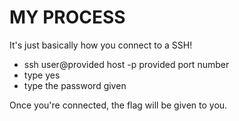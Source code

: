 # MY PROCESS

It's just basically how you connect to a SSH!
- ssh user@provided host -p provided port number
- type yes
- type the password given

Once you're connected, the flag will be given to you.
